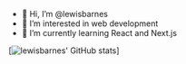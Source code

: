 - 👋 Hi, I’m @lewisbarnes
- 👀 I’m interested in web development
- 🌱 I’m currently learning React and Next.js

[![lewisbarnes' GitHub stats](https://github-readme-stats.vercel.app/api?username=lewisbarnes)]

<!---
lewisbarnes/lewisbarnes is a ✨ special ✨ repository because its `README.md` (this file) appears on your GitHub profile.
You can click the Preview link to take a look at your changes.
--->
